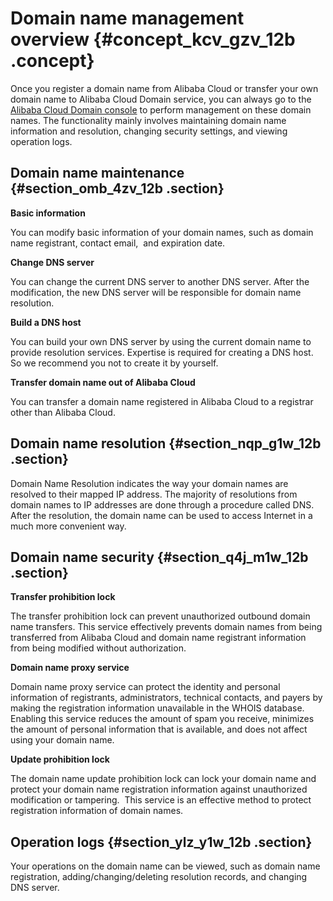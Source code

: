 # Domain name management overview {#concept_kcv_gzv_12b .concept}

Once you register a domain name from Alibaba Cloud or transfer your own domain name to Alibaba Cloud Domain service, you can always go to the [Alibaba Cloud Domain console](https://partners-intl.console.aliyun.com/#/domain) to perform management on these domain names. The functionality mainly involves maintaining domain name information and resolution, changing security settings, and viewing operation logs.

## Domain name maintenance {#section_omb_4zv_12b .section}

**Basic information**

You can modify basic information of your domain names, such as domain name registrant, contact email,  and expiration date.

**Change DNS server**

You can change the current DNS server to another DNS server. After the modification, the new DNS server will be responsible for domain name resolution.

**Build a DNS host**

You can build your own DNS server by using the current domain name to provide resolution services. Expertise is required for creating a DNS host. So we recommend you not to create it by yourself.

**Transfer domain name out of Alibaba Cloud**

You can transfer a domain name registered in Alibaba Cloud to a registrar other than Alibaba Cloud.

## Domain name resolution {#section_nqp_g1w_12b .section}

Domain Name Resolution indicates the way your domain names are resolved to their mapped IP address. The majority of resolutions from domain names to IP addresses are done through a procedure called DNS. After the resolution, the domain name can be used to access Internet in a much more convenient way.

## Domain name security {#section_q4j_m1w_12b .section}

**Transfer prohibition lock**

The transfer prohibition lock can prevent unauthorized outbound domain name transfers. This service effectively prevents domain names from being transferred from Alibaba Cloud and domain name registrant information from being modified without authorization.

**Domain name proxy service**

Domain name proxy service can protect the identity and personal information of registrants, administrators, technical contacts, and payers by making the registration information unavailable in the WHOIS database. Enabling this service reduces the amount of spam you receive, minimizes the amount of personal information that is available, and does not affect using your domain name.

**Update prohibition lock**

The domain name update prohibition lock can lock your domain name and protect your domain name registration information against unauthorized modification or tampering.  This service is an effective method to protect registration information of domain names.

## Operation logs {#section_ylz_y1w_12b .section}

Your operations on the domain name can be viewed, such as domain name registration, adding/changing/deleting resolution records, and changing DNS server.

